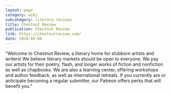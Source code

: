 ```yaml
---
layout: page
category: wiki
subcategory: literary-reviews
title: Chestnut Review
publication: Chestnut Review
link: https://chestnutreview.com/
date: 2024-05-06
---
```


"Welcome to Chestnut Review, a literary home for stubborn artists and writers! We believe literary markets should be open to everyone. We pay our artists for their poetry, flash, and longer works of fiction and nonfiction as well as chapbooks. We are also a learning center, offering workshops and author feedback, as well as international retreats. If you currently are or anticipate becoming a regular submitter, our Patreon offers perks that will benefit you."
